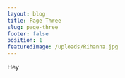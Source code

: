 ```yaml
---
layout: blog
title: Page Three
slug: page-three
footer: false
position: 1
featuredImage: /uploads/Rihanna.jpg
---
```

Hey
